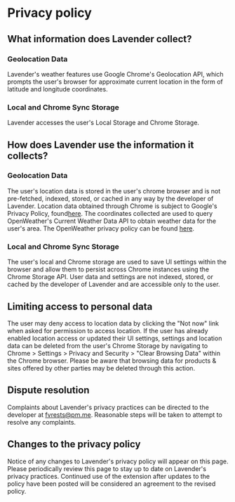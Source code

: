 # Privacy policy

## What information does Lavender collect?

### Geolocation Data

Lavender's weather features use Google Chrome's Geolocation API, which prompts the user's browser for approximate current location in the form of latitude and longitude coordinates.

### Local and Chrome Sync Storage

Lavender accesses the user's Local Storage and Chrome Storage.

## How does Lavender use the information it collects?

### Geolocation Data

The user's location data is stored in the user's chrome browser and is not pre-fetched, indexed, stored, or cached in any way by the developer of Lavender. Location data obtained through Chrome is subject to Google's Privacy Policy, found[here](https://www.google.com/policies/privacy/). The coordinates collected are used to query OpenWeather's Current Weather Data API to obtain weather data for the user's area. The OpenWeather privacy policy can be found [here](https://openweather.co.uk/privacy-policy).

### Local and Chrome Sync Storage

The user's local and Chrome storage are used to save UI settings within the browser and allow them to persist across Chrome instances using the Chrome Storage API. User data and settings are not indexed, stored, or cached by the developer of Lavender and are accessible only to the user.

## Limiting access to personal data

The user may deny access to location data by clicking the "Not now" link when asked for permission to access location. If the user has already enabled location access or updated their UI settings, settings and location data can be deleted from the user's Chrome Storage by navigating to Chrome > Settings > Privacy and Security > "Clear Browsing Data" within the Chrome browser. Please be aware that browsing data for products & sites offered by other parties may be deleted through this action.

## Dispute resolution

Complaints about Lavender's privacy practices can be directed to the developer at <fvrests@pm.me>. Reasonable steps will be taken to attempt to resolve any complaints.

## Changes to the privacy policy

Notice of any changes to Lavender's privacy policy will appear on this page. Please periodically review this page to stay up to date on Lavender's privacy practices. Continued use of the extension after updates to the policy have been posted will be considered an agreement to the revised policy.
